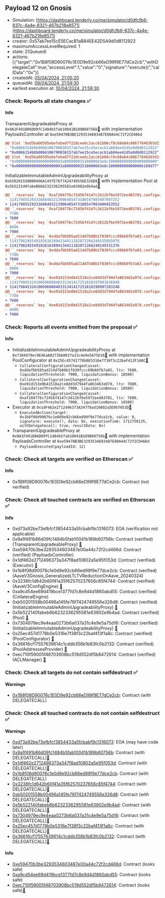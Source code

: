 ## Payload 12 on Gnosis

- Simulation: [https://dashboard.tenderly.co/me/simulator/d0dfcfb6-837c-4a4e-8321-467b218e8571](https://dashboard.tenderly.co/me/simulator/d0dfcfb6-837c-4a4e-8321-467b218e8571)
- creator: 0x57ab7ee15cE5ECacB1aB84EE42D5A9d0d8112922
- maximumAccessLevelRequired: 1
- state: 2(Queued)
- actions: [{"target":"0x1B8f08D90076c1E0D9e92cb66eD99f9E77dCe2cb","withDelegateCall":true,"accessLevel":1,"value":"0","signature":"execute()","callData":"0x"}]
- createdAt: [05/04/2024, 21:05:20](https://gnosisscan.io/tx/0x0ba69734e0081270152e38de7a7efb1c47cfbe5cedaeda0ffd0f912f09d38eee)
- queuedAt: [09/04/2024, 21:59:30](https://gnosisscan.io/tx/0x384a0cfb452ec3046f1d4a029dbe2124589e0f2574f1544ee6101cd2a6a4f911)
- earliest execution at: [10/04/2024, 21:59:30](https://www.epochconverter.com/countdown?q=1712786370)

### Check: Reports all state changes :white_check_mark:

#### Info


TransparentUpgradeableProxy at `0x9A1F491B86D09fC1484b5fab10041B189B60756b`[:ghost:](https://github.com/bgd-labs/aave-address-book "GovernanceV3Gnosis.PAYLOADS_CONTROLLER") with implementation PayloadsController at `0xe59470B3BE3293534603487E00A44C72f2CD466d`
```diff
@@ Slot `0xd56a60595ebefebed7f22dcee6c2acc61b06cf8c68e84c88677840365d1ff92b` @@
- "0x0066154b0b0066106790020157ab7ee15ce5ecacb1ab84ee42d5a9d0d8112922"
+ "0x0066154b0b0066106790030157ab7ee15ce5ecacb1ab84ee42d5a9d0d8112922"
@@ Slot `0xd56a60595ebefebed7f22dcee6c2acc61b06cf8c68e84c88677840365d1ff92c` @@
- "0x000000000000000000093a80000001518000663e8c1000000000000000000000"
+ "0x000000000000000000093a80000001518000663e8c1000000000000066169d77"
```

InitializableImmutableAdminUpgradeabilityProxy at `0xb50201558B00496A145fE76f7424749556E326D8`[:ghost:](https://github.com/bgd-labs/aave-address-book "AaveV3Gnosis.POOL") with implementation Pool at `0x5b522140fabeB6b6232336295581e63902e9b4ad`[:ghost:](https://github.com/bgd-labs/aave-address-book "AaveV3Gnosis.POOL_IMPL")
```diff
@@ `_reserves` key `0xaf204776c7245bf4147c2612bf6e5972ee483701.configuration.data` @@
- 11417985529331666403213906485473186547083407007252
+ 11417985529331666403213906485473186547083400453552
@@ `_reserves` key `0xaf204776c7245bf4147c2612bf6e5972ee483701.configuration.data_decoded.ltv` @@
- 7700
+ 7600
@@ `_reserves` key `0xaf204776c7245bf4147c2612bf6e5972ee483701.configuration.data_decoded.liquidationThreshold` @@
- 8000
+ 7900
@@ `_reserves` key `0xddafbb505ad214d7b80b1f830fccc89b60fb7a83.configuration.data` @@
- 11417982455491926163894134411182871266240155885076
+ 11417982455491926163894134411182871266240149331376
@@ `_reserves` key `0xddafbb505ad214d7b80b1f830fccc89b60fb7a83.configuration.data_decoded.ltv` @@
- 7700
+ 7600
@@ `_reserves` key `0xddafbb505ad214d7b80b1f830fccc89b60fb7a83.configuration.data_decoded.liquidationThreshold` @@
- 8000
+ 7900
@@ `_reserves` key `0xe91d153e0b41518a2ce8dd3d7944fa863463a97d.configuration.data` @@
- 11417984532410669608048331341417251810197003836948
+ 11417984532410669608048331341417251810196997283248
@@ `_reserves` key `0xe91d153e0b41518a2ce8dd3d7944fa863463a97d.configuration.data_decoded.ltv` @@
- 7700
+ 7600
@@ `_reserves` key `0xe91d153e0b41518a2ce8dd3d7944fa863463a97d.configuration.data_decoded.liquidationThreshold` @@
- 8000
+ 7900
```


### Check: Reports all events emitted from the proposal :white_check_mark:

#### Info

- InitializableImmutableAdminUpgradeabilityProxy at `0x7304979ec9E4EaA0273b6A037a31c4e9e5A75D16`[:ghost:](https://github.com/bgd-labs/aave-address-book "AaveV3Gnosis.POOL_CONFIGURATOR") with implementation PoolConfigurator at `0x25Ec457d1778b0E5316e7f38f3c22baF413F1A8C`[:ghost:](https://github.com/bgd-labs/aave-address-book "AaveV3Gnosis.POOL_CONFIGURATOR_IMPL")
  - `CollateralConfigurationChanged(asset: 0xddafbb505ad214d7b80b1f830fccc89b60fb7a83, ltv: 7600, liquidationThreshold: 7900, liquidationBonus: 10500)`
  - `CollateralConfigurationChanged(asset: 0xe91d153e0b41518a2ce8dd3d7944fa863463a97d, ltv: 7600, liquidationThreshold: 7900, liquidationBonus: 10500)`
  - `CollateralConfigurationChanged(asset: 0xaf204776c7245bf4147c2612bf6e5972ee483701, ltv: 7600, liquidationThreshold: 7900, liquidationBonus: 10500)`
- Executor at `0x1dF462e2712496373A347f8ad10802a5E95f053D`[:ghost:](https://github.com/bgd-labs/aave-address-book "AaveV3Gnosis.ACL_ADMIN, GovernanceV3Gnosis.EXECUTOR_LVL_1")
  - `ExecutedAction(target: 0x1b8f08d90076c1e0d9e92cb66ed99f9e77dce2cb, value: 0, signature: execute(), data: 0x, executionTime: 1712758135, withDelegatecall: true, resultData: 0x)`
- TransparentUpgradeableProxy at `0x9A1F491B86D09fC1484b5fab10041B189B60756b`[:ghost:](https://github.com/bgd-labs/aave-address-book "GovernanceV3Gnosis.PAYLOADS_CONTROLLER") with implementation PayloadsController at `0xe59470B3BE3293534603487E00A44C72f2CD466d`
  - `PayloadExecuted(payloadId: 12)`

### Check: Check all targets are verified on Etherscan :white_check_mark:

#### Info

- 0x1B8f08D90076c1E0D9e92cb66eD99f9E77dCe2cb: Contract (not verified) 

### Check: Check all touched contracts are verified on Etherscan :white_check_mark:

#### Info

- 0xd73a92be73efbfcf3854433a5fcbabf9c1316073: EOA (verification not applicable)
- 0x9a1f491b86d09fc1484b5fab10041b189b60756b: Contract (verified) (TransparentUpgradeableProxy) [:ghost:](https://github.com/bgd-labs/aave-address-book "GovernanceV3Gnosis.PAYLOADS_CONTROLLER")
- 0xe59470b3be3293534603487e00a44c72f2cd466d: Contract (verified) (PayloadsController) 
- 0x1df462e2712496373a347f8ad10802a5e95f053d: Contract (verified) (Executor) [:ghost:](https://github.com/bgd-labs/aave-address-book "AaveV3Gnosis.ACL_ADMIN, GovernanceV3Gnosis.EXECUTOR_LVL_1")
- 0x1b8f08d90076c1e0d9e92cb66ed99f9e77dce2cb: Contract (verified) (AaveV3Gnosis_GeneralizedLTLTVReductionOnAave_20240324) 
- 0x3238fc1d642b60f41a35f62570237656c85f4744: Contract (verified) (AaveV3ConfigEngine) [:ghost:](https://github.com/bgd-labs/aave-address-book "AaveV3Gnosis.CONFIG_ENGINE")
- 0xa9cd54ee69d419bce1377fd7c8e9d4d1860abd55: Contract (verified) (CollateralEngine) 
- 0xb50201558b00496a145fe76f7424749556e326d8: Contract (verified) (InitializableImmutableAdminUpgradeabilityProxy) [:ghost:](https://github.com/bgd-labs/aave-address-book "AaveV3Gnosis.POOL")
- 0x5b522140fabeb6b6232336295581e63902e9b4ad: Contract (verified) (Pool) [:ghost:](https://github.com/bgd-labs/aave-address-book "AaveV3Gnosis.POOL_IMPL")
- 0x7304979ec9e4eaa0273b6a037a31c4e9e5a75d16: Contract (verified) (InitializableImmutableAdminUpgradeabilityProxy) [:ghost:](https://github.com/bgd-labs/aave-address-book "AaveV3Gnosis.POOL_CONFIGURATOR")
- 0x25ec457d1778b0e5316e7f38f3c22baf413f1a8c: Contract (verified) (PoolConfigurator) [:ghost:](https://github.com/bgd-labs/aave-address-book "AaveV3Gnosis.POOL_CONFIGURATOR_IMPL")
- 0x36616cf17557639614c1cddb356b1b83fc0b2132: Contract (verified) (PoolAddressesProvider) [:ghost:](https://github.com/bgd-labs/aave-address-book "AaveV3Gnosis.POOL_ADDRESSES_PROVIDER")
- 0xec710f59005f48703908bc519d552df5b8472614: Contract (verified) (ACLManager) [:ghost:](https://github.com/bgd-labs/aave-address-book "AaveV3Gnosis.ACL_MANAGER")

### Check: Check all targets do not contain selfdestruct :white_check_mark:

#### Warnings

- [0x1B8f08D90076c1E0D9e92cb66eD99f9E77dCe2cb](https://gnosisscan.io/address/0x1B8f08D90076c1E0D9e92cb66eD99f9E77dCe2cb): Contract (with DELEGATECALL)

### Check: Check all touched contracts do not contain selfdestruct :white_check_mark:

#### Warnings

- [0xd73a92be73efbfcf3854433a5fcbabf9c1316073](https://gnosisscan.io/address/0xd73a92be73efbfcf3854433a5fcbabf9c1316073): EOA (may have code later)
- [0x9a1f491b86d09fc1484b5fab10041b189b60756b](https://gnosisscan.io/address/0x9a1f491b86d09fc1484b5fab10041b189b60756b): Contract (with DELEGATECALL)[:ghost:](https://github.com/bgd-labs/aave-address-book "GovernanceV3Gnosis.PAYLOADS_CONTROLLER")
- [0x1df462e2712496373a347f8ad10802a5e95f053d](https://gnosisscan.io/address/0x1df462e2712496373a347f8ad10802a5e95f053d): Contract (with DELEGATECALL)[:ghost:](https://github.com/bgd-labs/aave-address-book "AaveV3Gnosis.ACL_ADMIN, GovernanceV3Gnosis.EXECUTOR_LVL_1")
- [0x1b8f08d90076c1e0d9e92cb66ed99f9e77dce2cb](https://gnosisscan.io/address/0x1b8f08d90076c1e0d9e92cb66ed99f9e77dce2cb): Contract (with DELEGATECALL)
- [0x3238fc1d642b60f41a35f62570237656c85f4744](https://gnosisscan.io/address/0x3238fc1d642b60f41a35f62570237656c85f4744): Contract (with DELEGATECALL)[:ghost:](https://github.com/bgd-labs/aave-address-book "AaveV3Gnosis.CONFIG_ENGINE")
- [0xb50201558b00496a145fe76f7424749556e326d8](https://gnosisscan.io/address/0xb50201558b00496a145fe76f7424749556e326d8): Contract (with DELEGATECALL)[:ghost:](https://github.com/bgd-labs/aave-address-book "AaveV3Gnosis.POOL")
- [0x5b522140fabeb6b6232336295581e63902e9b4ad](https://gnosisscan.io/address/0x5b522140fabeb6b6232336295581e63902e9b4ad): Contract (with DELEGATECALL)[:ghost:](https://github.com/bgd-labs/aave-address-book "AaveV3Gnosis.POOL_IMPL")
- [0x7304979ec9e4eaa0273b6a037a31c4e9e5a75d16](https://gnosisscan.io/address/0x7304979ec9e4eaa0273b6a037a31c4e9e5a75d16): Contract (with DELEGATECALL)[:ghost:](https://github.com/bgd-labs/aave-address-book "AaveV3Gnosis.POOL_CONFIGURATOR")
- [0x25ec457d1778b0e5316e7f38f3c22baf413f1a8c](https://gnosisscan.io/address/0x25ec457d1778b0e5316e7f38f3c22baf413f1a8c): Contract (with DELEGATECALL)[:ghost:](https://github.com/bgd-labs/aave-address-book "AaveV3Gnosis.POOL_CONFIGURATOR_IMPL")
- [0x36616cf17557639614c1cddb356b1b83fc0b2132](https://gnosisscan.io/address/0x36616cf17557639614c1cddb356b1b83fc0b2132): Contract (with DELEGATECALL)[:ghost:](https://github.com/bgd-labs/aave-address-book "AaveV3Gnosis.POOL_ADDRESSES_PROVIDER")

#### Info

- [0xe59470b3be3293534603487e00a44c72f2cd466d](https://gnosisscan.io/address/0xe59470b3be3293534603487e00a44c72f2cd466d): Contract (looks safe)
- [0xa9cd54ee69d419bce1377fd7c8e9d4d1860abd55](https://gnosisscan.io/address/0xa9cd54ee69d419bce1377fd7c8e9d4d1860abd55): Contract (looks safe)
- [0xec710f59005f48703908bc519d552df5b8472614](https://gnosisscan.io/address/0xec710f59005f48703908bc519d552df5b8472614): Contract (looks safe)[:ghost:](https://github.com/bgd-labs/aave-address-book "AaveV3Gnosis.ACL_MANAGER")

